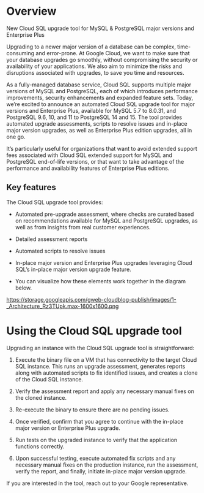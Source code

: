 <!-- Copyright 2024 Google LLC

Licensed under the Apache License, Version 2.0 (the "License");
you may not use this file except in compliance with the License.
You may obtain a copy of the License at

    https://www.apache.org/licenses/LICENSE-2.0

Unless required by applicable law or agreed to in writing, software
distributed under the License is distributed on an "AS IS" BASIS,
WITHOUT WARRANTIES OR CONDITIONS OF ANY KIND, either express or implied.
See the License for the specific language governing permissions and
limitations under the License. -->

# Overview 


New Cloud SQL upgrade tool for MySQL & PostgreSQL major versions and Enterprise Plus


Upgrading to a newer major version of a database can be complex, time-consuming and error-prone. At Google Cloud, we want to make sure that your database upgrades go smoothly, without compromising the security or availability of your applications. We also aim to minimize the risks and disruptions associated with upgrades, to save you time and resources.

As a fully-managed database service, Cloud SQL supports multiple major versions of MySQL and PostgreSQL, each of which introduces performance improvements, security enhancements and expanded feature sets. Today, we’re excited to announce an automated Cloud SQL upgrade tool for major versions and Enterprise Plus, available for MySQL 5.7 to 8.0.31, and PostgreSQL 9.6, 10, and 11 to PostgreSQL 14 and 15. The tool provides automated upgrade assessments, scripts to resolve issues and in-place major version upgrades, as well as Enterprise Plus edition upgrades, all in one go. 

It’s particularly useful for organizations that want to avoid extended support fees associated with Cloud SQL extended support for MySQL and PostgreSQL end-of-life versions, or that want to take advantage of the performance and availability features of Enterprise Plus editions.


## Key features 
The Cloud SQL upgrade tool provides: 

* Automated pre-upgrade assessment, where checks are curated based on recommendations available for MySQL and PostgreSQL upgrades, as well as from insights from real customer experiences.

* Detailed assessment reports

* Automated scripts to resolve issues

* In-place major version and Enterprise Plus upgrades leveraging Cloud SQL’s in-place major version upgrade feature.

* You can visualize how these elements work together in the diagram below.

https://storage.googleapis.com/gweb-cloudblog-publish/images/1-_Architecture_Rz3TUpk.max-1600x1600.png


# Using the Cloud SQL upgrade tool 
Upgrading an instance with the Cloud SQL upgrade tool is straightforward:

1. Execute the binary file on a VM that has connectivity to the target Cloud SQL instance. This runs an upgrade assessment, generates reports along with automated scripts to fix identified issues, and creates a clone of the Cloud SQL instance.

2. Verify the assessment report and apply any necessary manual fixes on the cloned instance.

3. Re-execute the binary to ensure there are no pending issues.

4. Once verified, confirm that you agree to continue with the in-place major version or Enterprise Plus upgrade.

5. Run tests on the upgraded instance to verify that the application functions correctly. 

6. Upon successful testing, execute automated fix scripts and any necessary manual fixes on the production instance, run the assessment, verify the report, and finally, initiate in-place major version upgrade. 

If you are interested in the tool,  reach out to your Google representative.